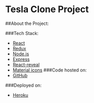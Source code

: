 # Tesla Clone Project 

##About the Project:

###Tech Stack:

* [React](https://reactjs.org/)
* [Redux](https://redux.js.org/)
* [Node.js](https://nodejs.org/)
* [Express](https://expressjs.org/)
* [React-reveal](https://www.react-reveal.com/)
* [Material icons](https://mui.com/components/material-icons/)
###Code hosted on:
* [GitHub](https://github.com/hakeem235/tesla-clone)

###Deployed on: 
* [Heroku](https://hakeemteslaclone.herokuapp.com/)


